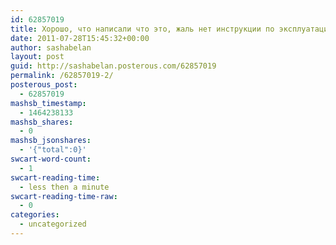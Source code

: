 ```yaml
---
id: 62857019
title: Хорошо, что написали что это, жаль нет инструкции по эксплуатации))
date: 2011-07-28T15:45:32+00:00
author: sashabelan
layout: post
guid: http://sashabelan.posterous.com/62857019
permalink: /62857019-2/
posterous_post:
  - 62857019
mashsb_timestamp:
  - 1464238133
mashsb_shares:
  - 0
mashsb_jsonshares:
  - '{"total":0}'
swcart-word-count:
  - 1
swcart-reading-time:
  - less then a minute
swcart-reading-time-raw:
  - 0
categories:
  - uncategorized
---
```

[](http://instagr.am/p/IuSSp/)